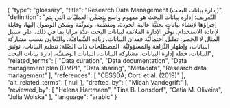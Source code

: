 {
    "type": "glossary",
    "title": "Research Data Management (إدارة بيانات البحث)",
    "definition": "التَّعريف:  إدارة بيانات البحث هو مفهوم واسع يتضمَّن العمليَّات التي يتم إجراؤها لإنشاء بيانات بحثيَّة عالية الجودة، ومنظَّمة، وموثّقة ويمكن الوصول إليها، وقابلة لإعادة الاستخدام. توفِّر الإدارة الملائمة لبيانات البحث عدَّة مزايا بما في ذلك، على سبيل المثال لا الحصر: تقليل احتماليَّة فقدان البيانات، زيادة الشَّفافيَّة، والتَّعاون بسبب مشاركة البيانات، وإظهار النَّزاهة والمسؤوليَّة. المصطلحات ذات الصِّلة: تنظيم  البيانات، توثيق البيانات، خطة إدارة البيانات، مشاركة البيانات، البيانات الوصفيَّة، إدارة بيانات البحث",
    "related_terms": [
        "Data curation",
        "Data documentation",
        "Data management plan (DMP)",
        "Data sharing",
        "Metadata",
        "Research data management"
    ],
    "references": [
        "CESSDA; Corti et al. (2019)"
    ],
    "alt_related_terms": [
        null
    ],
    "drafted_by": [
        "Micah Vandegrift"
    ],
    "reviewed_by": [
        "Helena Hartmann",
        "Tina B. Lonsdorf",
        "Catia M. Oliveira",
        "Julia Wolska"
    ],
    "language": "arabic"
}
